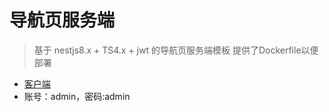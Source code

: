 # 导航页服务端
> 基于 nestjs8.x + TS4.x + jwt 的导航页服务端模板
> 提供了Dockerfile以便部署

- [客户端](https://github.com/HeZhaoyin/HomePage)
- 账号：admin，密码:admin